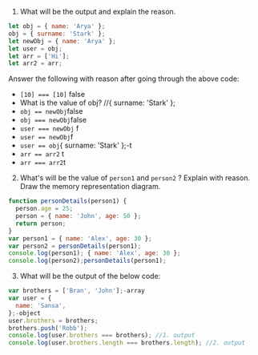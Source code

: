 1. What will be the output and explain the reason.

```js
let obj = { name: 'Arya' };
obj = { surname: 'Stark' };
let newObj = { name: 'Arya' };
let user = obj;
let arr = ['Hi'];
let arr2 = arr;

```

Answer the following with reason after going through the above code:

- `[10] === [10]` false
- What is the value of obj? //{ surname: 'Stark' };
- `obj == newObj`false
- `obj === newObj`false
- `user === newObj` f
- `user == newObj`f
- `user == obj`{ surname: 'Stark' };-t
- `arr == arr2` t
- `arr === arr2`t

2. What's will be the value of `person1` and `person2` ? Explain with reason. Draw the memory representation diagram.

<!-- To add this image here use ![name](./hello.jpg) -->

```js
function personDetails(person1) {
  person.age = 25;
  person = { name: 'John', age: 50 };
  return person;
}
var person1 = { name: 'Alex', age: 30 };
var person2 = personDetails(person1);
console.log(person1); { name: 'Alex', age: 30 };
console.log(person2);personDetails(person1);
```

3. What will be the output of the below code:

```js
var brothers = ['Bran', 'John'];-array
var user = {
  name: 'Sansa',
};-object
user.brothers = brothers;
brothers.push('Robb');
console.log(user.brothers === brothers); //1. output
console.log(user.brothers.length === brothers.length); //2. output
```
